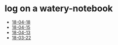 # log on a watery-notebook

- [18-04-18](/log/18-04-18.md)
- [18-04-15](/log/18-04-15.md)
- [18-04-13](/log/18-04-13.md)
- [18-03-22](/log/18-03-22.md)
